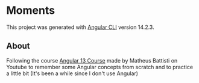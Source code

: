 # Moments

This project was generated with [Angular CLI](https://github.com/angular/angular-cli) version 14.2.3.

## About

Following the course [Angular 13 Course](https://www.youtube.com/playlist?list=PLnDvRpP8Bnex2GQEN0768_AxZg_RaIGmw) made by Matheus Battisti on Youtube to remember some Angular concepts from scratch and to practice a little bit (It's been a while since I don't use Angular)
